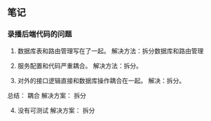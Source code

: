 ## 笔记

### 录播后端代码的问题

1. 数据库表和路由管理写在了一起。
解决方法：拆分数据库和路由管理

2. 服务配置和代码严重耦合。
解决方法：拆分。

3. 对外的接口逻辑直接和数据库操作耦合在一起。
解决：拆分。

总结： 耦合
解决方案： 拆分

4. 没有可测试
解决方案： 拆分